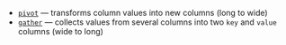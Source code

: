 [//]: # (title: Pivot/gather columns)

* [`pivot`](pivot.md) — transforms column values into new columns (long to wide)
* [`gather`](gather.md) — collects values from several columns into two `key` and `value` columns (wide to long)
